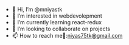 - 👋 Hi, I’m @mniyastk
- 👀 I’m interested in webdevolepment
- 🌱 I’m currently learning react-redux
- 💞️ I’m looking to collaborate on projects
- 📫 How to reach me📧:niyas75tk@gmail.com

<!---
mniyastk/mniyastk is a ✨ special ✨ repository because its `README.md` (this file) appears on your GitHub profile.
You can click the Preview link to take a look at your changes.
--->
